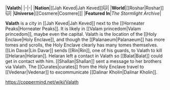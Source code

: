 |**Valath**|
|-|-|
|**Nation**|[[Jah Keved\|Jah Keved]]🐱︎|
|**World**|[[Roshar\|Roshar]]🐱︎|
|**Universe**|[[Cosmere\|Cosmere]]|
|**Featured In**|*The Stormlight Archive*|

**Valath** is a city in [[Jah Keved\|Jah Keved]] next to the [[Horneater Peaks\|Horneater Peaks]].
It is likely in [[Valam princedom\|Valam princedom]], maybe even the capital.
Valath is the location of the [[Holy Enclave\|Holy Enclave]], and though the [[Palanaeum\|Palanaeum]] has more tomes and scrolls, the Holy Enclave clearly has many tomes themselves.
[[Lin Davar\|Lin Davar]] sends [[Rin\|Rin]], one of his guards, to Valath to kill [[Helaran\|Helaran]]. Helaran left a contact in Valath so [[Balat\|Balat]] could get in contact with him.
[[Shallan\|Shallan]] sent a message to her brothers via Valath.
The [[Curates\|curates]] from the Holy Enclave travel to [[Vedenar\|Vedenar]] to excommunicate [[Dalinar Kholin\|Dalinar Kholin]].



https://coppermind.net/wiki/Valath
